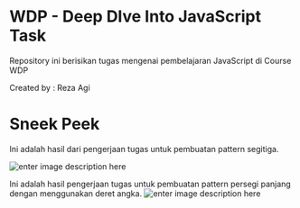 # WDP - Deep DIve Into JavaScript Task

Repository ini berisikan tugas mengenai pembelajaran JavaScript di Course WDP

Created by : Reza Agi 

# Sneek Peek

Ini adalah hasil dari pengerjaan tugas untuk pembuatan pattern segitiga.

![enter image description here](https://lh3.googleusercontent.com/pw/AM-JKLXZ_pePWzHjKd6LI4BUxOf29YQqtNIWlYpC9VjPmTjWr7HEvqI7sF4Wz5Lna7eniUmxTPTqtnZzqNvNewERWgcc3C-XWnddI0uuQceuLEIYtY9ZyRMDDUMCQBzb5bUNjiYyjuUlxBe5QQyJH2_3p8Bv=w415-h115-no?authuser=0)


Ini adalah hasil pengerjaan tugas untuk pembuatan pattern persegi panjang dengan menggunakan deret angka.
![enter image description here](https://lh3.googleusercontent.com/pw/AM-JKLWq8w3hmlHAiuGMnkMR1GcLuM6bodnhLb8wY2GW6EvH0XQBBqxNar3f9L8E0DUzOnFJ5xPgoRws7Yw2zq7ckU8B9v7FSNEcYR67h2O4mJFuBPRpWMMLf26kXq4XLWY-r5sicypG85Ox7nGvzkk9yQGY=w1105-h224-no?authuser=0)
